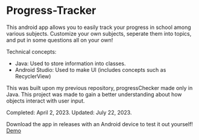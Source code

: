 # Progress-Tracker
This android app allows you to easily track your progress in school among various subjects. Customize your own subjects, seperate them into topics, and put in some questions all on your own! 

Technical concepts: 
- Java: Used to store information into classes. 
- Android Studio: Used to make UI (includes concepts such as RecyclerView)

This was built upon my previous repository, progressChecker made only in Java. This project was made to gain a better understanding about how objects interact with user input. 

Completed: April 2, 2023. 
Updated: July 22, 2023. 

Download the app in releases with an Android device to test it out yourself!
[Demo](https://www.youtube.com/watch?v=tc0QaU4I5F0)

